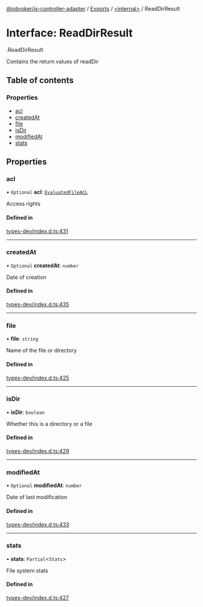 [@iobroker/js-controller-adapter](../README.md) / [Exports](../modules.md) / [<internal\>](../modules/internal_.md) / ReadDirResult

# Interface: ReadDirResult

[<internal>](../modules/internal_.md).ReadDirResult

Contains the return values of readDir

## Table of contents

### Properties

- [acl](internal_.ReadDirResult.md#acl)
- [createdAt](internal_.ReadDirResult.md#createdat)
- [file](internal_.ReadDirResult.md#file)
- [isDir](internal_.ReadDirResult.md#isdir)
- [modifiedAt](internal_.ReadDirResult.md#modifiedat)
- [stats](internal_.ReadDirResult.md#stats)

## Properties

### acl

• `Optional` **acl**: [`EvaluatedFileACL`](internal_.EvaluatedFileACL.md)

Access rights

#### Defined in

[types-dev/index.d.ts:431](https://github.com/ioBroker/ioBroker.js-controller/blob/6de2db83/packages/types-dev/index.d.ts#L431)

___

### createdAt

• `Optional` **createdAt**: `number`

Date of creation

#### Defined in

[types-dev/index.d.ts:435](https://github.com/ioBroker/ioBroker.js-controller/blob/6de2db83/packages/types-dev/index.d.ts#L435)

___

### file

• **file**: `string`

Name of the file or directory

#### Defined in

[types-dev/index.d.ts:425](https://github.com/ioBroker/ioBroker.js-controller/blob/6de2db83/packages/types-dev/index.d.ts#L425)

___

### isDir

• **isDir**: `boolean`

Whether this is a directory or a file

#### Defined in

[types-dev/index.d.ts:429](https://github.com/ioBroker/ioBroker.js-controller/blob/6de2db83/packages/types-dev/index.d.ts#L429)

___

### modifiedAt

• `Optional` **modifiedAt**: `number`

Date of last modification

#### Defined in

[types-dev/index.d.ts:433](https://github.com/ioBroker/ioBroker.js-controller/blob/6de2db83/packages/types-dev/index.d.ts#L433)

___

### stats

• **stats**: `Partial`<`Stats`\>

File system stats

#### Defined in

[types-dev/index.d.ts:427](https://github.com/ioBroker/ioBroker.js-controller/blob/6de2db83/packages/types-dev/index.d.ts#L427)
